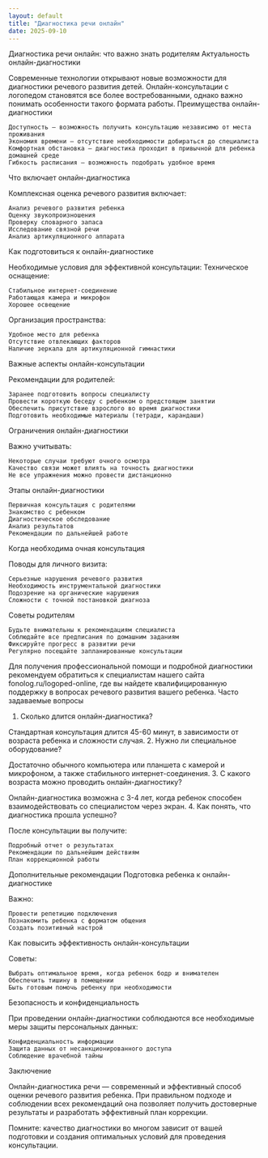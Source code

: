 ```yaml
---
layout: default
title: "Диагностика речи онлайн"
date: 2025-09-10
---
```



Диагностика речи онлайн: что важно знать родителям
Актуальность онлайн-диагностики

Современные технологии открывают новые возможности для диагностики речевого развития детей. Онлайн-консультации с логопедом становятся все более востребованными, однако важно понимать особенности такого формата работы.
Преимущества онлайн-диагностики

    Доступность — возможность получить консультацию независимо от места проживания
    Экономия времени — отсутствие необходимости добираться до специалиста
    Комфортная обстановка — диагностика проходит в привычной для ребенка домашней среде
    Гибкость расписания — возможность подобрать удобное время

Что включает онлайн-диагностика

Комплексная оценка речевого развития включает:

    Анализ речевого развития ребенка
    Оценку звукопроизношения
    Проверку словарного запаса
    Исследование связной речи
    Анализ артикуляционного аппарата

Как подготовиться к онлайн-диагностике

Необходимые условия для эффективной консультации:
Техническое оснащение:

    Стабильное интернет-соединение
    Работающая камера и микрофон
    Хорошее освещение

Организация пространства:

    Удобное место для ребенка
    Отсутствие отвлекающих факторов
    Наличие зеркала для артикуляционной гимнастики

Важные аспекты онлайн-консультации

Рекомендации для родителей:

    Заранее подготовить вопросы специалисту
    Провести короткую беседу с ребенком о предстоящем занятии
    Обеспечить присутствие взрослого во время диагностики
    Подготовить необходимые материалы (тетради, карандаши)

Ограничения онлайн-диагностики

Важно учитывать:

    Некоторые случаи требуют очного осмотра
    Качество связи может влиять на точность диагностики
    Не все упражнения можно провести дистанционно

Этапы онлайн-диагностики

    Первичная консультация с родителями
    Знакомство с ребенком
    Диагностическое обследование
    Анализ результатов
    Рекомендации по дальнейшей работе

Когда необходима очная консультация

Поводы для личного визита:

    Серьезные нарушения речевого развития
    Необходимость инструментальной диагностики
    Подозрение на органические нарушения
    Сложности с точной постановкой диагноза

Советы родителям

    Будьте внимательны к рекомендациям специалиста
    Соблюдайте все предписания по домашним заданиям
    Фиксируйте прогресс в развитии речи
    Регулярно посещайте запланированные консультации

Для получения профессиональной помощи и подробной диагностики рекомендуем обратиться к специалистам нашего сайта fonolog.ru/logoped-online, где вы найдете квалифицированную поддержку в вопросах речевого развития вашего ребенка.
Часто задаваемые вопросы
1. Сколько длится онлайн-диагностика?

Стандартная консультация длится 45-60 минут, в зависимости от возраста ребенка и сложности случая.
2. Нужно ли специальное оборудование?

Достаточно обычного компьютера или планшета с камерой и микрофоном, а также стабильного интернет-соединения.
3. С какого возраста можно проводить онлайн-диагностику?

Онлайн-диагностика возможна с 3-4 лет, когда ребенок способен взаимодействовать со специалистом через экран.
4. Как понять, что диагностика прошла успешно?

После консультации вы получите:

    Подробный отчет о результатах
    Рекомендации по дальнейшим действиям
    План коррекционной работы

Дополнительные рекомендации
Подготовка ребенка к онлайн-диагностике

Важно:

    Провести репетицию подключения
    Познакомить ребенка с форматом общения
    Создать позитивный настрой

Как повысить эффективность онлайн-консультации

Советы:

    Выбрать оптимальное время, когда ребенок бодр и внимателен
    Обеспечить тишину в помещении
    Быть готовым помочь ребенку при необходимости

Безопасность и конфиденциальность

При проведении онлайн-диагностики соблюдаются все необходимые меры защиты персональных данных:

    Конфиденциальность информации
    Защита данных от несанкционированного доступа
    Соблюдение врачебной тайны

Заключение

Онлайн-диагностика речи — современный и эффективный способ оценки речевого развития ребенка. При правильном подходе и соблюдении всех рекомендаций она позволяет получить достоверные результаты и разработать эффективный план коррекции.

Помните: качество диагностики во многом зависит от вашей подготовки и создания оптимальных условий для проведения консультации.
